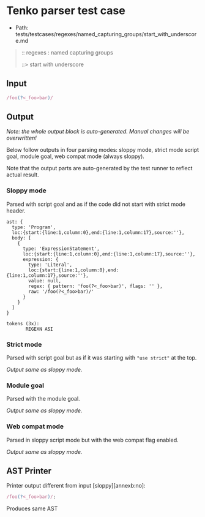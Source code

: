 # Tenko parser test case

- Path: tests/testcases/regexes/named_capturing_groups/start_with_underscore.md

> :: regexes : named capturing groups
>
> ::> start with underscore

## Input

`````js
/foo(?<_foo>bar)/
`````

## Output

_Note: the whole output block is auto-generated. Manual changes will be overwritten!_

Below follow outputs in four parsing modes: sloppy mode, strict mode script goal, module goal, web compat mode (always sloppy).

Note that the output parts are auto-generated by the test runner to reflect actual result.

### Sloppy mode

Parsed with script goal and as if the code did not start with strict mode header.

`````
ast: {
  type: 'Program',
  loc:{start:{line:1,column:0},end:{line:1,column:17},source:''},
  body: [
    {
      type: 'ExpressionStatement',
      loc:{start:{line:1,column:0},end:{line:1,column:17},source:''},
      expression: {
        type: 'Literal',
        loc:{start:{line:1,column:0},end:{line:1,column:17},source:''},
        value: null,
        regex: { pattern: 'foo(?<_foo>bar)', flags: '' },
        raw: '/foo(?<_foo>bar)/'
      }
    }
  ]
}

tokens (3x):
       REGEXN ASI
`````

### Strict mode

Parsed with script goal but as if it was starting with `"use strict"` at the top.

_Output same as sloppy mode._

### Module goal

Parsed with the module goal.

_Output same as sloppy mode._

### Web compat mode

Parsed in sloppy script mode but with the web compat flag enabled.

_Output same as sloppy mode._

## AST Printer

Printer output different from input [sloppy][annexb:no]:

````js
/foo(?<_foo>bar)/;
````

Produces same AST
